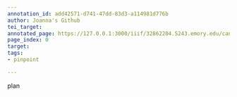```yaml
---
annotation_id: add42571-d741-47dd-83d3-a114981d776b
author: Joanna's Github
tei_target: 
annotated_page: https://127.0.0.1:3000/iiif/32862204.5243.emory.edu/canvas/32862204.5243.emory.edu$0
page_index: 0
target: 
tags:
- pinpoint

---
```

<p>plan</p>